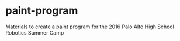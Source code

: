# paint-program
Materials to create a paint program for the 2016 Palo Alto High School Robotics Summer Camp
